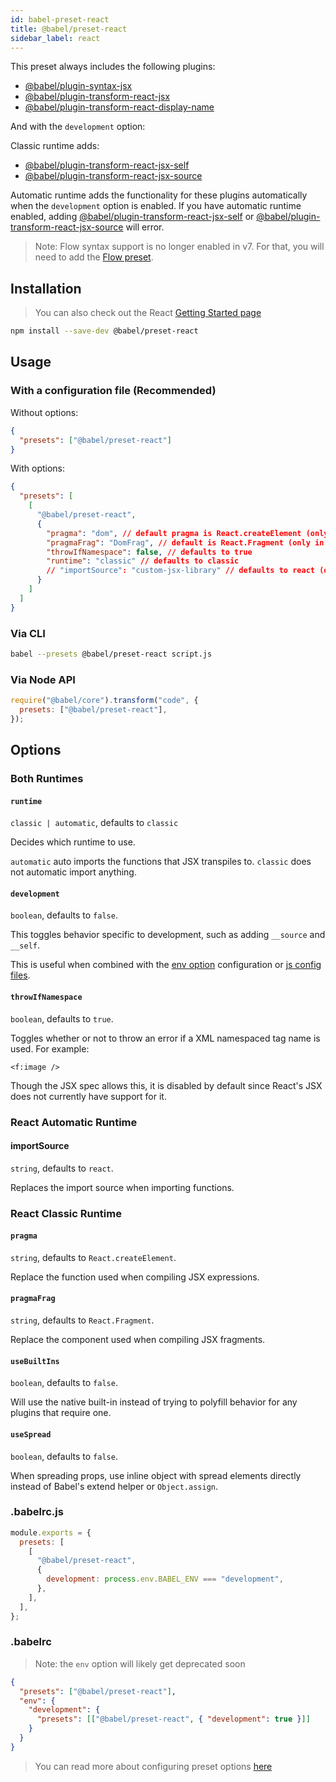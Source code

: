```yaml
---
id: babel-preset-react
title: @babel/preset-react
sidebar_label: react
---
```


This preset always includes the following plugins:

- [@babel/plugin-syntax-jsx](plugin-syntax-jsx.md)
- [@babel/plugin-transform-react-jsx](plugin-transform-react-jsx.md)
- [@babel/plugin-transform-react-display-name](plugin-transform-react-display-name.md)

And with the `development` option:

Classic runtime adds:

- [@babel/plugin-transform-react-jsx-self](plugin-transform-react-jsx-self.md)
- [@babel/plugin-transform-react-jsx-source](plugin-transform-react-jsx-source.md)

Automatic runtime adds the functionality for these plugins automatically when the `development` option is enabled. If you have automatic runtime enabled, adding [@babel/plugin-transform-react-jsx-self](plugin-transform-react-jsx-self.md) or [@babel/plugin-transform-react-jsx-source](plugin-transform-react-jsx-source.md) will error.

> Note: Flow syntax support is no longer enabled in v7. For that, you will need to add the [Flow preset](preset-flow.md).

## Installation

> You can also check out the React [Getting Started page](https://facebook.github.io/react/docs/hello-world.html)

```sh
npm install --save-dev @babel/preset-react
```

## Usage

### With a configuration file (Recommended)

Without options:

```json
{
  "presets": ["@babel/preset-react"]
}
```

With options:

```json
{
  "presets": [
    [
      "@babel/preset-react",
      {
        "pragma": "dom", // default pragma is React.createElement (only in classic runtime)
        "pragmaFrag": "DomFrag", // default is React.Fragment (only in classic runtime)
        "throwIfNamespace": false, // defaults to true
        "runtime": "classic" // defaults to classic
        // "importSource": "custom-jsx-library" // defaults to react (only in automatic runtime)
      }
    ]
  ]
}
```

### Via CLI

```sh
babel --presets @babel/preset-react script.js
```

### Via Node API

```javascript
require("@babel/core").transform("code", {
  presets: ["@babel/preset-react"],
});
```

## Options

### Both Runtimes

#### `runtime`

`classic | automatic`, defaults to `classic`

Decides which runtime to use.

`automatic` auto imports the functions that JSX transpiles to. `classic` does not automatic import anything.

#### `development`

`boolean`, defaults to `false`.

This toggles behavior specific to development, such as adding `__source` and `__self`.

This is useful when combined with the [env option](options.md#env) configuration or [js config files](config-files.md#javascript).

#### `throwIfNamespace`

`boolean`, defaults to `true`.

Toggles whether or not to throw an error if a XML namespaced tag name is used. For example:

    <f:image />

Though the JSX spec allows this, it is disabled by default since React's JSX does not currently have support for it.

### React Automatic Runtime

#### importSource

`string`, defaults to `react`.

Replaces the import source when importing functions.

### React Classic Runtime

#### `pragma`

`string`, defaults to `React.createElement`.

Replace the function used when compiling JSX expressions.

#### `pragmaFrag`

`string`, defaults to `React.Fragment`.

Replace the component used when compiling JSX fragments.

#### `useBuiltIns`

`boolean`, defaults to `false`.

Will use the native built-in instead of trying to polyfill behavior for any plugins that require one.

#### `useSpread`

`boolean`, defaults to `false`.

When spreading props, use inline object with spread elements directly instead of Babel's extend helper or `Object.assign`.

### .babelrc.js

```js
module.exports = {
  presets: [
    [
      "@babel/preset-react",
      {
        development: process.env.BABEL_ENV === "development",
      },
    ],
  ],
};
```

### .babelrc

> Note: the `env` option will likely get deprecated soon

```json
{
  "presets": ["@babel/preset-react"],
  "env": {
    "development": {
      "presets": [["@babel/preset-react", { "development": true }]]
    }
  }
}
```

> You can read more about configuring preset options [here](https://babeljs.io/docs/en/presets#preset-options)

